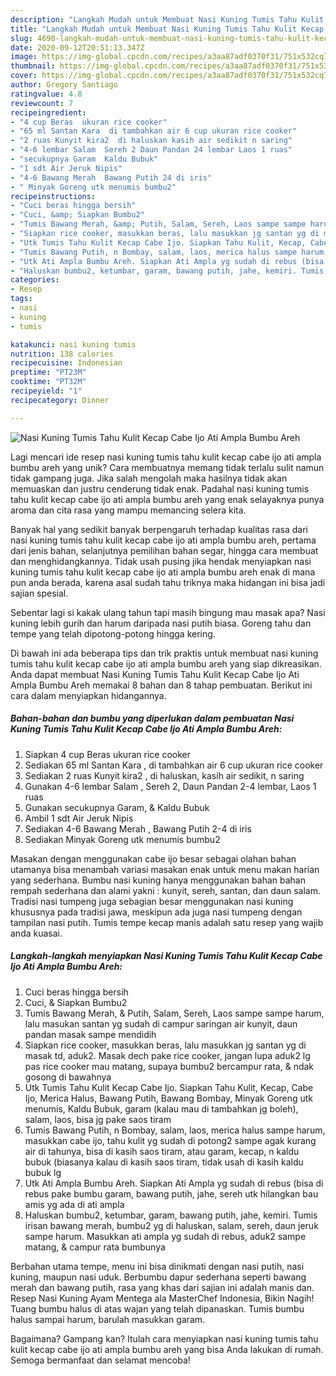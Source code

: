 ```yaml
---
description: "Langkah Mudah untuk Membuat Nasi Kuning Tumis Tahu Kulit Kecap Cabe Ijo Ati Ampla Bumbu Areh Anti Gagal"
title: "Langkah Mudah untuk Membuat Nasi Kuning Tumis Tahu Kulit Kecap Cabe Ijo Ati Ampla Bumbu Areh Anti Gagal"
slug: 4690-langkah-mudah-untuk-membuat-nasi-kuning-tumis-tahu-kulit-kecap-cabe-ijo-ati-ampla-bumbu-areh-anti-gagal
date: 2020-09-12T20:51:13.347Z
image: https://img-global.cpcdn.com/recipes/a3aa87adf0370f31/751x532cq70/nasi-kuning-tumis-tahu-kulit-kecap-cabe-ijo-ati-ampla-bumbu-areh-foto-resep-utama.jpg
thumbnail: https://img-global.cpcdn.com/recipes/a3aa87adf0370f31/751x532cq70/nasi-kuning-tumis-tahu-kulit-kecap-cabe-ijo-ati-ampla-bumbu-areh-foto-resep-utama.jpg
cover: https://img-global.cpcdn.com/recipes/a3aa87adf0370f31/751x532cq70/nasi-kuning-tumis-tahu-kulit-kecap-cabe-ijo-ati-ampla-bumbu-areh-foto-resep-utama.jpg
author: Gregory Santiago
ratingvalue: 4.8
reviewcount: 7
recipeingredient:
- "4 cup Beras  ukuran rice cooker"
- "65 ml Santan Kara  di tambahkan air 6 cup ukuran rice cooker"
- "2 ruas Kunyit kira2  di haluskan kasih air sedikit n saring"
- "4-6 lembar Salam  Sereh 2 Daun Pandan 24 lembar Laos 1 ruas"
- "secukupnya Garam  Kaldu Bubuk"
- "1 sdt Air Jeruk Nipis"
- "4-6 Bawang Merah  Bawang Putih 24 di iris"
- " Minyak Goreng utk menumis bumbu2"
recipeinstructions:
- "Cuci beras hingga bersih"
- "Cuci, &amp; Siapkan Bumbu2"
- "Tumis Bawang Merah, &amp; Putih, Salam, Sereh, Laos sampe sampe harum, lalu masukan santan yg sudah di campur saringan air kunyit, daun pandan masak sampe mendidih"
- "Siapkan rice cooker, masukkan beras, lalu masukkan jg santan yg di masak td, aduk2. Masak dech pake rice cooker, jangan lupa aduk2 lg pas rice cooker mau matang, supaya bumbu2 bercampur rata, &amp; ndak gosong di bawahnya"
- "Utk Tumis Tahu Kulit Kecap Cabe Ijo. Siapkan Tahu Kulit, Kecap, Cabe Ijo, Merica Halus, Bawang Putih, Bawang Bombay, Minyak Goreng utk menumis, Kaldu Bubuk, garam (kalau mau di tambahkan jg boleh), salam, laos, bisa jg pake saos tiram"
- "Tumis Bawang Putih, n Bombay, salam, laos, merica halus sampe harum, masukkan cabe ijo, tahu kulit yg sudah di potong2 sampe agak kurang air di tahunya, bisa di kasih saos tiram, atau garam, kecap, n kaldu bubuk (biasanya kalau di kasih saos tiram, tidak usah di kasih kaldu bubuk lg"
- "Utk Ati Ampla Bumbu Areh. Siapkan Ati Ampla yg sudah di rebus (bisa di rebus pake bumbu garam, bawang putih, jahe, sereh utk hilangkan bau amis yg ada di ati ampla"
- "Haluskan bumbu2, ketumbar, garam, bawang putih, jahe, kemiri. Tumis irisan bawang merah, bumbu2 yg di haluskan, salam, sereh, daun jeruk sampe harum. Masukkan ati ampla yg sudah di rebus, aduk2 sampe matang, &amp; campur rata bumbunya"
categories:
- Resep
tags:
- nasi
- kuning
- tumis

katakunci: nasi kuning tumis 
nutrition: 138 calories
recipecuisine: Indonesian
preptime: "PT23M"
cooktime: "PT32M"
recipeyield: "1"
recipecategory: Dinner

---
```



![Nasi Kuning Tumis Tahu Kulit Kecap Cabe Ijo Ati Ampla Bumbu Areh](https://img-global.cpcdn.com/recipes/a3aa87adf0370f31/751x532cq70/nasi-kuning-tumis-tahu-kulit-kecap-cabe-ijo-ati-ampla-bumbu-areh-foto-resep-utama.jpg)

Lagi mencari ide resep nasi kuning tumis tahu kulit kecap cabe ijo ati ampla bumbu areh yang unik? Cara membuatnya memang tidak terlalu sulit namun tidak gampang juga. Jika salah mengolah maka hasilnya tidak akan memuaskan dan justru cenderung tidak enak. Padahal nasi kuning tumis tahu kulit kecap cabe ijo ati ampla bumbu areh yang enak selayaknya punya aroma dan cita rasa yang mampu memancing selera kita.

Banyak hal yang sedikit banyak berpengaruh terhadap kualitas rasa dari nasi kuning tumis tahu kulit kecap cabe ijo ati ampla bumbu areh, pertama dari jenis bahan, selanjutnya pemilihan bahan segar, hingga cara membuat dan menghidangkannya. Tidak usah pusing jika hendak menyiapkan nasi kuning tumis tahu kulit kecap cabe ijo ati ampla bumbu areh enak di mana pun anda berada, karena asal sudah tahu triknya maka hidangan ini bisa jadi sajian spesial.

Sebentar lagi si kakak ulang tahun tapi masih bingung mau masak apa? Nasi kuning lebih gurih dan harum daripada nasi putih biasa. Goreng tahu dan tempe yang telah dipotong-potong hingga kering.


Di bawah ini ada beberapa tips dan trik praktis untuk membuat nasi kuning tumis tahu kulit kecap cabe ijo ati ampla bumbu areh yang siap dikreasikan. Anda dapat membuat Nasi Kuning Tumis Tahu Kulit Kecap Cabe Ijo Ati Ampla Bumbu Areh memakai 8 bahan dan 8 tahap pembuatan. Berikut ini cara dalam menyiapkan hidangannya.

<!--inarticleads1-->

##### Bahan-bahan dan bumbu yang diperlukan dalam pembuatan Nasi Kuning Tumis Tahu Kulit Kecap Cabe Ijo Ati Ampla Bumbu Areh:

1. Siapkan 4 cup Beras  ukuran rice cooker
1. Sediakan 65 ml Santan Kara , di tambahkan air 6 cup ukuran rice cooker
1. Sediakan 2 ruas Kunyit kira2 , di haluskan, kasih air sedikit, n saring
1. Gunakan 4-6 lembar Salam , Sereh 2, Daun Pandan 2-4 lembar, Laos 1 ruas
1. Gunakan secukupnya Garam, &amp; Kaldu Bubuk
1. Ambil 1 sdt Air Jeruk Nipis
1. Sediakan 4-6 Bawang Merah , Bawang Putih 2-4 di iris
1. Sediakan  Minyak Goreng utk menumis bumbu2


Masakan dengan menggunakan cabe ijo besar sebagai olahan bahan utamanya bisa menambah variasi masakan enak untuk menu makan harian yang sederhana. Bumbu nasi kuning hanya menggunakan bahan bahan rempah sederhana dan alami yakni : kunyit, sereh, santan, dan daun salam. Tradisi nasi tumpeng juga sebagian besar menggunakan nasi kuning khususnya pada tradisi jawa, meskipun ada juga nasi tumpeng dengan tampilan nasi putih. Tumis tempe kecap manis adalah satu resep yang wajib anda kuasai. 

<!--inarticleads2-->

##### Langkah-langkah menyiapkan Nasi Kuning Tumis Tahu Kulit Kecap Cabe Ijo Ati Ampla Bumbu Areh:

1. Cuci beras hingga bersih
1. Cuci, &amp; Siapkan Bumbu2
1. Tumis Bawang Merah, &amp; Putih, Salam, Sereh, Laos sampe sampe harum, lalu masukan santan yg sudah di campur saringan air kunyit, daun pandan masak sampe mendidih
1. Siapkan rice cooker, masukkan beras, lalu masukkan jg santan yg di masak td, aduk2. Masak dech pake rice cooker, jangan lupa aduk2 lg pas rice cooker mau matang, supaya bumbu2 bercampur rata, &amp; ndak gosong di bawahnya
1. Utk Tumis Tahu Kulit Kecap Cabe Ijo. Siapkan Tahu Kulit, Kecap, Cabe Ijo, Merica Halus, Bawang Putih, Bawang Bombay, Minyak Goreng utk menumis, Kaldu Bubuk, garam (kalau mau di tambahkan jg boleh), salam, laos, bisa jg pake saos tiram
1. Tumis Bawang Putih, n Bombay, salam, laos, merica halus sampe harum, masukkan cabe ijo, tahu kulit yg sudah di potong2 sampe agak kurang air di tahunya, bisa di kasih saos tiram, atau garam, kecap, n kaldu bubuk (biasanya kalau di kasih saos tiram, tidak usah di kasih kaldu bubuk lg
1. Utk Ati Ampla Bumbu Areh. Siapkan Ati Ampla yg sudah di rebus (bisa di rebus pake bumbu garam, bawang putih, jahe, sereh utk hilangkan bau amis yg ada di ati ampla
1. Haluskan bumbu2, ketumbar, garam, bawang putih, jahe, kemiri. Tumis irisan bawang merah, bumbu2 yg di haluskan, salam, sereh, daun jeruk sampe harum. Masukkan ati ampla yg sudah di rebus, aduk2 sampe matang, &amp; campur rata bumbunya


Berbahan utama tempe, menu ini bisa dinikmati dengan nasi putih, nasi kuning, maupun nasi uduk. Berbumbu dapur sederhana seperti bawang merah dan bawang putih, rasa yang khas dari sajian ini adalah manis dan. Resep Nasi Kuning Ayam Mentega ala MasterChef Indonesia, Bikin Nagih! Tuang bumbu halus di atas wajan yang telah dipanaskan. Tumis bumbu halus sampai harum, barulah masukkan garam. 

Bagaimana? Gampang kan? Itulah cara menyiapkan nasi kuning tumis tahu kulit kecap cabe ijo ati ampla bumbu areh yang bisa Anda lakukan di rumah. Semoga bermanfaat dan selamat mencoba!
